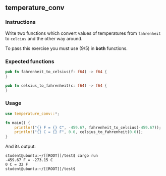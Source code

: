 ## temperature_conv

### Instructions

Write two functions which convert values of temperatures from `fahrenheit` to `celcius` and the other way around.

To pass this exercise you must use (9/5) in **both** functions.

### Expected functions

```rust
pub fn fahrenheit_to_celsius(f: f64) -> f64 {
}

pub fn celsius_to_fahrenheit(c: f64) -> f64 {
}
```

### Usage

```rust
use temperature_conv::*;

fn main() {
	println!("{} F = {} C", -459.67, fahrenheit_to_celsius(-459.67));
	println!("{} C = {} F", 0.0, celsius_to_fahrenheit(0.0));
}
```

And its output:

```console
student@ubuntu:~/[[ROOT]]/test$ cargo run
-459.67 F = -273.15 C
0 C = 32 F
student@ubuntu:~/[[ROOT]]/test$
```


